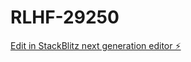 # RLHF-29250

[Edit in StackBlitz next generation editor ⚡️](https://stackblitz.com/~/github.com/meghaapunniya/RLHF-29250)